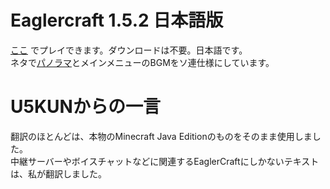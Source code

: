 # Eaglercraft 1.5.2 日本語版
[ここ](https://u5kun.github.io/Eaglercraft-Japanese/) でプレイできます。ダウンロードは不要。日本語です。
<br>
ネタで[パノラマ](https://ja.minecraft.wiki/w/%E3%83%91%E3%83%8E%E3%83%A9%E3%83%9E)とメインメニューのBGMをソ連仕様にしています。
# U5KUNからの一言
翻訳のほとんどは、本物のMinecraft Java Editionのものをそのまま使用しました。
<br>
中継サーバーやボイスチャットなどに関連するEaglerCraftにしかないテキストは、私が翻訳しました。
